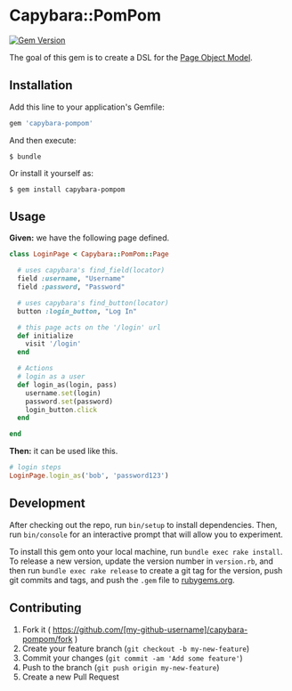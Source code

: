 # Capybara::PomPom

[![Gem Version](https://badge.fury.io/rb/capybara-pompom.svg)](http://badge.fury.io/rb/capybara-pompom)

The goal of this gem is to create a DSL for the [Page Object
Model][page_object_model].

## Installation

Add this line to your application's Gemfile:

```ruby
gem 'capybara-pompom'
```

And then execute:

    $ bundle

Or install it yourself as:

    $ gem install capybara-pompom

## Usage

**Given:** we have the following page defined.

```ruby
class LoginPage < Capybara::PomPom::Page

  # uses capybara's find_field(locator)
  field :username, "Username"
  field :password, "Password"

  # uses capybara's find_button(locator)
  button :login_button, "Log In"

  # this page acts on the '/login' url
  def initialize
    visit '/login'
  end

  # Actions
  # login as a user
  def login_as(login, pass)
    username.set(login)
    password.set(password)
    login_button.click
  end

end
```

**Then:** it can be used like this.

```ruby
# login steps
LoginPage.login_as('bob', 'password123')
```

## Development

After checking out the repo, run `bin/setup` to install dependencies. Then, run `bin/console` for an interactive prompt that will allow you to experiment.

To install this gem onto your local machine, run `bundle exec rake install`. To release a new version, update the version number in `version.rb`, and then run `bundle exec rake release` to create a git tag for the version, push git commits and tags, and push the `.gem` file to [rubygems.org](https://rubygems.org).

## Contributing

1. Fork it ( https://github.com/[my-github-username]/capybara-pompom/fork )
2. Create your feature branch (`git checkout -b my-new-feature`)
3. Commit your changes (`git commit -am 'Add some feature'`)
4. Push to the branch (`git push origin my-new-feature`)
5. Create a new Pull Request

[page_object_model]: https://code.google.com/p/selenium/wiki/PageObjects
